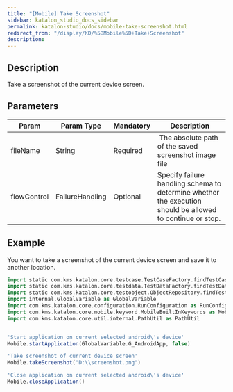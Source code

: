```yaml
---
title: "[Mobile] Take Screenshot" 
sidebar: katalon_studio_docs_sidebar
permalink: katalon-studio/docs/mobile-take-screenshot.html 
redirect_from: "/display/KD/%5BMobile%5D+Take+Screenshot" 
description: 
---
```

Description  
-------------

Take a screenshot of the current device screen.

Parameters  
------------

<table><thead><tr><th>Param</th><th>Param Type</th><th>Mandatory</th><th>Description</th></tr></thead><tbody><tr><td>fileName</td><td>String</td><td>Required</td><td>&nbsp;The absolute path of the saved screenshot image file</td></tr><tr><td><span>flowControl</span></td><td><span>FailureHandling</span></td><td><span>Optional</span></td><td><span>Spec</span><span>ify </span><a>failure handling</a><span> schema to determine whether the execution should be allowed to continue or stop.</span></td></tr></tbody></table>

Example 
--------

You want to take a screenshot of the current device screen and save it to another location.

```groovy
import static com.kms.katalon.core.testcase.TestCaseFactory.findTestCase
import static com.kms.katalon.core.testdata.TestDataFactory.findTestData
import static com.kms.katalon.core.testobject.ObjectRepository.findTestObject
import internal.GlobalVariable as GlobalVariable
import com.kms.katalon.core.configuration.RunConfiguration as RunConfiguration
import com.kms.katalon.core.mobile.keyword.MobileBuiltInKeywords as Mobile
import com.kms.katalon.core.util.internal.PathUtil as PathUtil


'Start application on current selected android\'s device'
Mobile.startApplication(GlobalVariable.G_AndroidApp, false)

'Take screenshot of current device screen'
Mobile.takeScreenshot("D:\\screenshot.png")

'Close application on current selected android\'s device'
Mobile.closeApplication()
```